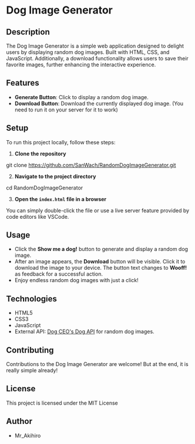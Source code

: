 # Dog Image Generator

## Description

The Dog Image Generator is a simple web application designed to delight users by displaying random dog images. Built with HTML, CSS, and JavaScript. Additionally, a download functionality allows users to save their favorite images, further enhancing the interactive experience.

## Features

- **Generate Button**: Click to display a random dog image.
- **Download Button**: Download the currently displayed dog image. (You need to run it on your server for it to work)

## Setup

To run this project locally, follow these steps:

1. **Clone the repository**

git clone https://github.com/SanWach/RandomDogImageGenerator.git

2. **Navigate to the project directory**

cd RandomDogImageGenerator

3. **Open the `index.html` file in a browser**

You can simply double-click the file or use a live server feature provided by code editors like VSCode.

## Usage

- Click the **Show me a dog!** button to generate and display a random dog image.
- After an image appears, the **Download** button will be visible. Click it to download the image to your device. The button text changes to **Wooff!** as feedback for a successful action.
- Enjoy endless random dog images with just a click!

## Technologies

- HTML5
- CSS3
- JavaScript
- External API: [Dog CEO's Dog API](https://dog.ceo/dog-api/) for random dog images.

## Contributing

Contributions to the Dog Image Generator are welcome! But at the end, it is really simple already!

## License

This project is licensed under the MIT License

## Author

- Mr_Akihiro
